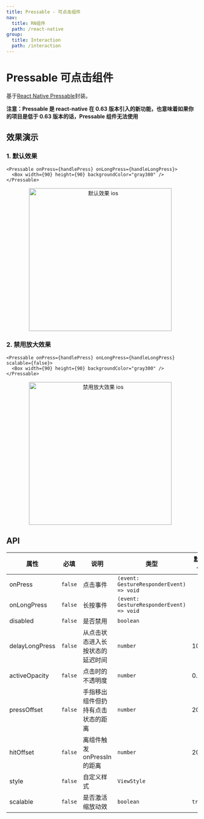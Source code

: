 ```yaml
---
title: Pressable - 可点击组件
nav:
  title: RN组件
  path: /react-native
group:
  title: Interaction
  path: /interaction
---
```


# Pressable 可点击组件

基于[React Native Pressable](https://reactnative.dev/docs/pressable)封装。

**注意：Pressable 是 react-native 在 0.63 版本引入的新功能，也意味着如果你的项目是低于 0.63 版本的话，Pressable 组件无法使用**

## 效果演示

### 1. 默认效果

```tsx | pure
<Pressable onPress={handlePress} onLongPress={handleLongPress}>
  <Box width={90} height={90} backgroundColor="gray300" />
</Pressable>
```

<center>
  <figure>
    <img
      alt="默认效果 ios"
      src="https://td-dev-public.oss-cn-hangzhou.aliyuncs.com/maoyes-app/1643190132405185135.gif"
      style="width: 375px; margin-right: 10px; border: 1px solid #ddd;"
    />
  </figure>
</center>

### 2. 禁用放大效果

```tsx | pure
<Pressable onPress={handlePress} onLongPress={handleLongPress} scalable={false}>
  <Box width={90} height={90} backgroundColor="gray300" />
</Pressable>
```

<center>
  <figure>
    <img
      alt="禁用放大效果 ios"
      src="https://td-dev-public.oss-cn-hangzhou.aliyuncs.com/maoyes-app/1643190173403789370.gif"
      style="width: 375px; margin-right: 10px; border: 1px solid #ddd;"
    />
  </figure>
</center>

## API

| 属性           | 必填    | 说明                               | 类型                                     | 默认值 |
| -------------- | ------- | ---------------------------------- | ---------------------------------------- | ------ |
| onPress        | `false` | 点击事件                           | `(event: GestureResponderEvent) => void` |        |
| onLongPress    | `false` | 长按事件                           | `(event: GestureResponderEvent) => void` |        |
| disabled       | `false` | 是否禁用                           | `boolean`                                |        |
| delayLongPress | `false` | 从点击状态进入长按状态的延迟时间   | `number`                                 | 1000   |
| activeOpacity  | `false` | 点击时的不透明度                   | `number`                                 | 0.5    |
| pressOffset    | `false` | 手指移出组件但扔持有点击状态的距离 | `number`                                 | 20     |
| hitOffset      | `false` | 离组件触发 onPressIn 的距离        | `number`                                 | 20     |
| style          | `false` | 自定义样式                         | `ViewStyle`                              |        |
| scalable       | `false` | 是否激活缩放动效                   | `boolean`                                | `true` |
